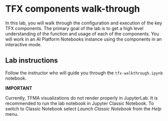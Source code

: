 # TFX components walk-through

In this lab, you will walk through  the configuration and execution of the key TFX components. The primary goal of the lab is to get a high level understanding of the function and usage of each of the components. You will work in an AI Platform Notebooks instance using the components in an interactive mode.


## Lab instructions

Follow the instructor who will guide you through the `tfx-walkthrough.ipynb` notebook.

**IMPORTANT**

Currently, TFMA visualizations do not render properly in JupyterLab. It is recommended to run the lab notebook in Jupyter Classic Notebook. To switch to Classic Notebook select *Launch Classic Notebook* from the *Help* menu.
